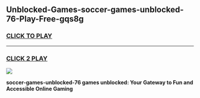 
## Unblocked-Games-soccer-games-unblocked-76-Play-Free-gqs8g
<h3>
<a href="https://premium76.site?title=soccer-games-unblocked-76&ref=21A">CLICK TO PLAY</a></h3>
<hr>

<h3>
<a href="https://premium76.site?title=soccer-games-unblocked-76&ref=21A">CLICK 2 PLAY</a>
  
</h3>

<a href="https://premium76.site?title=soccer-games-unblocked-76&ref=21A"><img src="https://clearcache.store/games.png"></a>


**soccer-games-unblocked-76 games unblocked: Your Gateway to Fun and Accessible Online Gaming**
